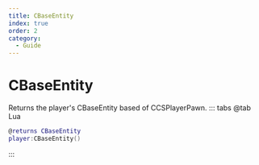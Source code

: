 ```yaml
---
title: CBaseEntity
index: true
order: 2
category:
  - Guide
---
```


# CBaseEntity
Returns the player's CBaseEntity based of CCSPlayerPawn.
::: tabs
@tab Lua
```lua
@returns CBaseEntity
player:CBaseEntity()
```

:::